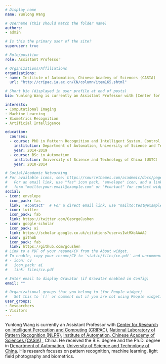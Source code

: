 ```yaml
---
# Display name
name: Yunlong Wang

# Username (this should match the folder name)
authors:
- admin

# Is this the primary user of the site?
superuser: true

# Role/position
role: Assistant Professor 

# Organizations/Affiliations
organizations:
- name: Institute of Automation, Chinese Academy of Sciences (CASIA) 
  url: "http://cripac.ia.ac.cn/CN/column/item165.shtml"

# Short bio (displayed in user profile at end of posts)
bio: Yunlong Wang is currently an Assistant Professor with [Center for Research on Intelligent Perception and Computing (CRIPAC)](http://www.cripac.ia.ac.cn/CN/model/index.htm), [National Laboratory of Pattern Recognition (NLPR)](http://www.nlpr.ia.ac.cn ), [Institute of Automation, Chinese Academy of Sciences (CASIA)](http://www.ia.cas.cn/) , China. He received the B.E. degree and the Ph.D. degree in [Department of Automation](https://auto.ustc.edu.cn/), [University of Science and Technology of China](https://www.ustc.edu.cn/). His research focuses on pattern recognition, machine learning, light field photography and biometrics.

interests:
- Computational Imaging
- Machine Learning
- Biometrics Recognition
- Artificial Intelligence

education:
  courses:
  - course: PhD in Pattern Recognition and Intelligent System, Control Sciences
    institution: Department of Automation, University of Science and Technology of China (USTC)
    year: 2014-2019
  - course: BSc in Automation
    institution: University of Science and Technology of China (USTC)
    year: 2010-2014

# Social/Academic Networking
# For available icons, see: https://sourcethemes.com/academic/docs/page-builder/#icons
#   For an email link, use "fas" icon pack, "envelope" icon, and a link in the
#   form "mailto:your-email@example.com" or "#contact" for contact widget.
social:
- icon: envelope
  icon_pack: fas
  link: '#contact'  # For a direct email link, use "mailto:test@example.org".
- icon: twitter
  icon_pack: fab
  link: https://twitter.com/GeorgeCushen
- icon: google-scholar
  icon_pack: ai
  link: https://scholar.google.co.uk/citations?user=sIwtMXoAAAAJ
- icon: github
  icon_pack: fab
  link: https://github.com/gcushen
# Link to a PDF of your resume/CV from the About widget.
# To enable, copy your resume/CV to `static/files/cv.pdf` and uncomment the lines below.
# - icon: cv
#   icon_pack: ai
#   link: files/cv.pdf

# Enter email to display Gravatar (if Gravatar enabled in Config)
email: ""

# Organizational groups that you belong to (for People widget)
#   Set this to `[]` or comment out if you are not using People widget.
user_groups:
- Researchers
- Visitors
---
```


Yunlong Wang is currently an Assistant Professor with [Center for Research on Intelligent Perception and Computing (CRIPAC)](http://www.cripac.ia.ac.cn/CN/model/index.htm), [National Laboratory of Pattern Recognition (NLPR)](http://www.nlpr.ia.ac.cn ), [Institute of Automation, Chinese Academy of Sciences (CASIA)](http://www.ia.cas.cn/) , China. He received the B.E. degree and the Ph.D. degree in [Department of Automation](https://auto.ustc.edu.cn/), [University of Science and Technology of China](https://www.ustc.edu.cn/). His research focuses on pattern recognition, machine learning, light field photography and biometrics.
